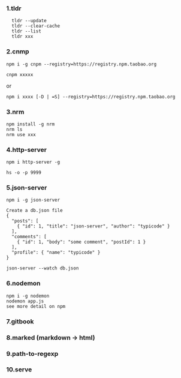 ### 1.tldr
```
  tldr --update
  tldr --clear-cache
  tldr --list
  tldr xxx
```

### 2.cnmp

   ```
   npm i -g cnpm --registry=https://registry.npm.taobao.org

   cnpm xxxxx
   ```
   or
   ```
   npm i xxxx [-D | =S] --registry=https://registry.npm.taobao.org
   ```

### 3.nrm
  ```
  npm install -g nrm
  nrm ls
  nrm use xxx
  ```
### 4.http-server

   ```
   npm i http-server -g

   hs -o -p 9999
   ```

### 5.json-server

   ```
   npm i -g json-server

   Create a db.json file
   {
     "posts": [
       { "id": 1, "title": "json-server", "author": "typicode" }
     ],
     "comments": [
       { "id": 1, "body": "some comment", "postId": 1 }
     ],
     "profile": { "name": "typicode" }
   }

   json-server --watch db.json
   ```

### 6.nodemon

   ```
   npm i -g nodemon
   nodemon app.js
   see more detail on npm
   ```

### 7.gitbook

### 8.marked (markdown -> html)

### 9.path-to-regexp

### 10.serve

